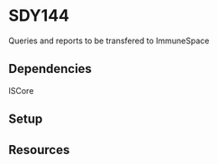# SDY144

Queries and reports to be transfered to ImmuneSpace

## Dependencies 

ISCore

## Setup 

<!-- Instructions for getting module working on the server -->

## Resources

<!-- _Links to any helpful resources like LabKey or Notion documentation or external sources used when developing this module_ -->

